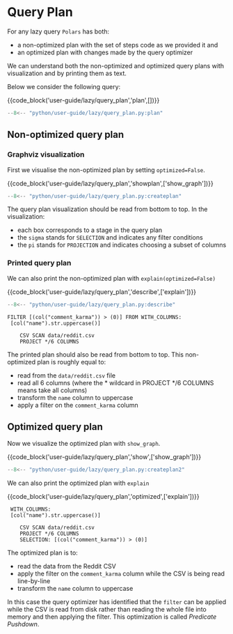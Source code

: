 # Query Plan

For any lazy query `Polars` has both:

- a non-optimized plan with the set of steps code as we provided it and
- an optimized plan with changes made by the query optimizer

We can understand both the non-optimized and optimized query plans with visualization and by printing them as text.

<div style="display:none">
```python exec="on" result="text" session="user-guide/lazy/query_plan"
--8<-- "python/user-guide/lazy/query_plan.py:setup"
```
</div>

Below we consider the following query:

{{code_block('user-guide/lazy/query_plan','plan',[])}}

```python exec="on" session="user-guide/lazy/query_plan"
--8<-- "python/user-guide/lazy/query_plan.py:plan"
```

## Non-optimized query plan

### Graphviz visualization

First we visualise the non-optimized plan by setting `optimized=False`.

{{code_block('user-guide/lazy/query_plan','showplan',['show_graph'])}}

```python exec="on" session="user-guide/lazy/query_plan"
--8<-- "python/user-guide/lazy/query_plan.py:createplan"
```

The query plan visualization should be read from bottom to top. In the visualization:

- each box corresponds to a stage in the query plan
- the `sigma` stands for `SELECTION` and indicates any filter conditions
- the `pi` stands for `PROJECTION` and indicates choosing a subset of columns

### Printed query plan

We can also print the non-optimized plan with `explain(optimized=False)`

{{code_block('user-guide/lazy/query_plan','describe',['explain'])}}

```python exec="on" session="user-guide/lazy/query_plan"
--8<-- "python/user-guide/lazy/query_plan.py:describe"
```

```text
FILTER [(col("comment_karma")) > (0)] FROM WITH_COLUMNS:
 [col("name").str.uppercase()]

    CSV SCAN data/reddit.csv
    PROJECT */6 COLUMNS
```

The printed plan should also be read from bottom to top. This non-optimized plan is roughly equal to:

- read from the `data/reddit.csv` file
- read all 6 columns (where the * wildcard in PROJECT \*/6 COLUMNS means take all columns)
- transform the `name` column to uppercase
- apply a filter on the `comment_karma` column

## Optimized query plan

Now we visualize the optimized plan with `show_graph`.

{{code_block('user-guide/lazy/query_plan','show',['show_graph'])}}

```python exec="on" session="user-guide/lazy/query_plan"
--8<-- "python/user-guide/lazy/query_plan.py:createplan2"
```

We can also print the optimized plan with `explain`

{{code_block('user-guide/lazy/query_plan','optimized',['explain'])}}

```text
 WITH_COLUMNS:
 [col("name").str.uppercase()]

    CSV SCAN data/reddit.csv
    PROJECT */6 COLUMNS
    SELECTION: [(col("comment_karma")) > (0)]
```

The optimized plan is to:

- read the data from the Reddit CSV
- apply the filter on the `comment_karma` column while the CSV is being read line-by-line
- transform the `name` column to uppercase

In this case the query optimizer has identified that the `filter` can be applied while the CSV is read from disk rather than reading the whole file into memory and then applying the filter. This optimization is called _Predicate Pushdown_.
